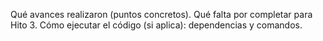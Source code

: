 
Qué avances realizaron (puntos concretos).
Qué falta por completar para Hito 3.
Cómo ejecutar el código (si aplica): dependencias y comandos.
